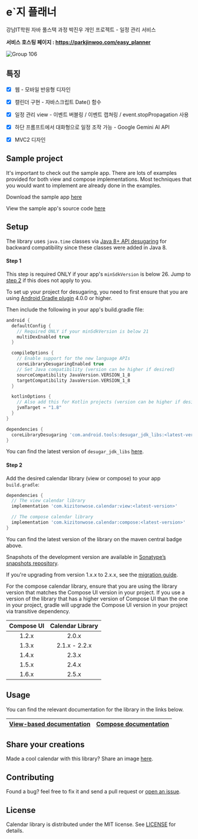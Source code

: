 # e`지 플래너

강남IT학원 자바 풀스택 과정 박진우 개인 프로젝트 - 일정 관리 서비스


**서비스 호스팅 페이지 : https://parkjinwoo.com/easy_planner**

![Group 106](https://github.com/pjw1112/easyplanner/assets/18456659/4aa4612c-f626-4b33-9d63-45101b4163ab)

## 특징

- [x] 웹 - 모바일 반응형 디자인
- [x] 캘린더 구현 - 자바스크립트 Date() 함수
- [x] 일정 관리 view - 이벤트 버블링 / 이벤트 캡쳐링 / event.stopPropagation 사용
- [x] 하단 프롬프트에서 대화형으로 일정 조작 가능 - Google Gemini AI API
- [x] MVC2 디자인



## Sample project

It's important to check out the sample app. There are lots of examples provided for both view and compose implementations. 
Most techniques that you would want to implement are already done in the examples.

Download the sample app [here](https://github.com/kizitonwose/Calendar/releases/download/2.0.0/sample.apk)

View the sample app's source code [here](https://github.com/kizitonwose/Calendar/tree/main/sample)

## Setup

The library uses `java.time` classes via [Java 8+ API desugaring](https://developer.android.com/studio/write/java8-support#library-desugaring) for backward compatibility since these classes were added in Java 8.

#### Step 1

This step is required ONLY if your app's `minSdkVersion` is below 26. Jump to [step 2](#step-2) if this does not apply to you.

To set up your project for desugaring, you need to first ensure that you are using [Android Gradle plugin](https://developer.android.com/studio/releases/gradle-plugin#updating-plugin) 4.0.0 or higher.

Then include the following in your app's build.gradle file:

```groovy
android {
  defaultConfig {
    // Required ONLY if your minSdkVersion is below 21
    multiDexEnabled true
  }

  compileOptions {
    // Enable support for the new language APIs
    coreLibraryDesugaringEnabled true
    // Set Java compatibility (version can be higher if desired)
    sourceCompatibility JavaVersion.VERSION_1_8
    targetCompatibility JavaVersion.VERSION_1_8
  }

  kotlinOptions {
    // Also add this for Kotlin projects (version can be higher if desired)
    jvmTarget = "1.8"
  }
}

dependencies {
  coreLibraryDesugaring 'com.android.tools:desugar_jdk_libs:<latest-version>'
}
```

You can find the latest version of `desugar_jdk_libs` [here](https://mvnrepository.com/artifact/com.android.tools/desugar_jdk_libs).

#### Step 2

Add the desired calendar library (view or compose) to your app `build.gradle`:

```groovy
dependencies {
  // The view calendar library
  implementation 'com.kizitonwose.calendar:view:<latest-version>'

  // The compose calendar library
  implementation 'com.kizitonwose.calendar:compose:<latest-version>'
}
```

You can find the latest version of the library on the maven central badge above.

Snapshots of the development version are available in [Sonatype’s snapshots repository](https://s01.oss.sonatype.org/content/repositories/snapshots/com/kizitonwose/calendar/).

If you're upgrading from version 1.x.x to 2.x.x, see the [migration guide](https://github.com/kizitonwose/calendar/blob/main/docs/MigrationGuide.md).

For the compose calendar library, ensure that you are using the library version that matches the Compose UI version in your project. If you use a version of the library that has a higher version of Compose UI than the one in your project, gradle will upgrade the Compose UI version in your project via transitive dependency.

| Compose UI | Calendar Library |
|:----------:|:----------------:|
|   1.2.x    |      2.0.x       |
|   1.3.x    |  2.1.x - 2.2.x   |
|   1.4.x    |      2.3.x       |
|   1.5.x    |      2.4.x       |
|   1.6.x    |      2.5.x       |

## Usage

You can find the relevant documentation for the library in the links below.

|[View-based documentation](https://github.com/kizitonwose/Calendar/blob/main/docs/View.md)|[Compose documentation](https://github.com/kizitonwose/Calendar/blob/main/docs/Compose.md)|
|:-:|:-:|

## Share your creations

Made a cool calendar with this library? Share an image [here](https://github.com/kizitonwose/Calendar/issues/1).

## Contributing

Found a bug? feel free to fix it and send a pull request or [open an issue](https://github.com/kizitonwose/Calendar/issues).

## License

Calendar library is distributed under the MIT license.
See [LICENSE](https://github.com/kizitonwose/Calendar/blob/main/LICENSE.md) for details.
